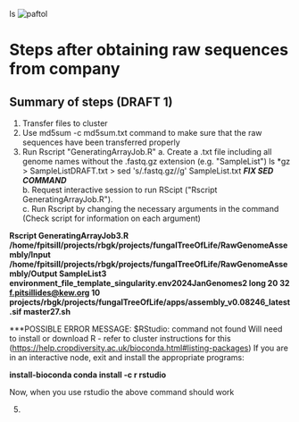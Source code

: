 ls
![paftol](https://github.com/ffrapi/RGB_KEW_PROJECTS_22-24/assets/70023430/6684715d-8963-4912-8681-a9d2c2b1f8a5)

# Steps after obtaining raw sequences from company

## Summary of steps (DRAFT 1)
1. Transfer files to cluster
2. Use md5sum -c md5sum.txt command to make sure that the raw sequences have been transferred properly
3. Run Rscript "GeneratingArrayJob.R"
     a. Create a .txt file including all genome names without the .fastq.gz extension (e.g. "SampleList")
           ls *gz > SampleListDRAFT.txt > sed 's/.fastq.gz//g' SampleList.txt  _**FIX SED COMMAND**_ <br />
     b. Request interactive session to run RScipt ("Rscript GeneratingArrayJob.R").<br />
     c. Run Rscript by changing the necessary arguments in the command (Check script for information on each argument)<br />
   
**Rscript GeneratingArrayJob3.R /home/fpitsill/projects/rbgk/projects/fungalTreeOfLife/RawGenomeAssembly/Input /home/fpitsill/projects/rbgk/projects/fungalTreeOfLife/RawGenomeAssembly/Output SampleList3   environment_file_template_singularity.env2024JanGenomes2 long 20 32 f.pitsillides@kew.org 10 projects/rbgk/projects/fungalTreeOfLife/apps/assembly_v0.08246_latest.sif master27.sh**


   ***POSSIBLE ERROR MESSAGE: $RStudio: command not found
   Will need to install or download R - refer to cluster instructions for this (https://help.cropdiversity.ac.uk/bioconda.html#listing-packages)
   If you are in an interactive node, exit and install the appropriate programs:
   
   **install-bioconda
   conda install -c r rstudio**

   Now, when you use rstudio the above command should work

5. 
   



